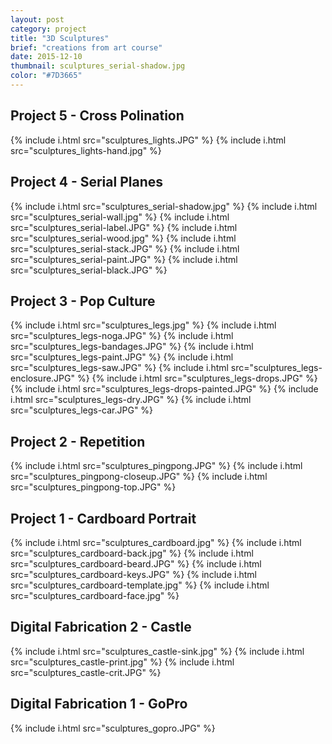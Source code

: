 ```yaml
---
layout: post
category: project
title: "3D Sculptures"
brief: "creations from art course"
date: 2015-12-10
thumbnail: sculptures_serial-shadow.jpg
color: "#7D3665"
---
```


## Project 5 - Cross Polination

{% include i.html src="sculptures_lights.JPG" %}
{% include i.html src="sculptures_lights-hand.jpg" %}

## Project 4 - Serial Planes

{% include i.html src="sculptures_serial-shadow.jpg" %}
{% include i.html src="sculptures_serial-wall.jpg" %}
{% include i.html src="sculptures_serial-label.JPG" %}
{% include i.html src="sculptures_serial-wood.jpg" %}
{% include i.html src="sculptures_serial-stack.JPG" %}
{% include i.html src="sculptures_serial-paint.JPG" %}
{% include i.html src="sculptures_serial-black.JPG" %}

## Project 3 - Pop Culture

{% include i.html src="sculptures_legs.jpg" %}
{% include i.html src="sculptures_legs-noga.JPG" %}
{% include i.html src="sculptures_legs-bandages.JPG" %}
{% include i.html src="sculptures_legs-paint.JPG" %}
{% include i.html src="sculptures_legs-saw.JPG" %}
{% include i.html src="sculptures_legs-enclosure.JPG" %}
{% include i.html src="sculptures_legs-drops.JPG" %}
{% include i.html src="sculptures_legs-drops-painted.JPG" %}
{% include i.html src="sculptures_legs-dry.JPG" %}
{% include i.html src="sculptures_legs-car.JPG" %}

## Project 2 - Repetition

{% include i.html src="sculptures_pingpong.JPG" %}
{% include i.html src="sculptures_pingpong-closeup.JPG" %}
{% include i.html src="sculptures_pingpong-top.JPG" %}

## Project 1 - Cardboard Portrait

{% include i.html src="sculptures_cardboard.jpg" %}
{% include i.html src="sculptures_cardboard-back.jpg" %}
{% include i.html src="sculptures_cardboard-beard.JPG" %}
{% include i.html src="sculptures_cardboard-keys.JPG" %}
{% include i.html src="sculptures_cardboard-template.jpg" %}
{% include i.html src="sculptures_cardboard-face.jpg" %}

## Digital Fabrication 2 - Castle

{% include i.html src="sculptures_castle-sink.jpg" %}
{% include i.html src="sculptures_castle-print.jpg" %}
{% include i.html src="sculptures_castle-crit.JPG" %}

## Digital Fabrication 1 - GoPro

{% include i.html src="sculptures_gopro.JPG" %}
